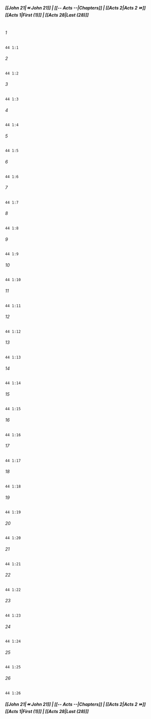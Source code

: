 
##### **[[John 21|⏪ John 21]] | [[-- Acts --|Chapters]] | [[Acts 2|Acts 2 ⏩]]**<br>**[[Acts 1|First (1)]] | [[Acts 28|Last (28)]]**<br><br>

###### 1
``` verse
44 1:1
```
###### 2
``` verse
44 1:2
```
###### 3
``` verse
44 1:3
```
###### 4
``` verse
44 1:4
```
###### 5
``` verse
44 1:5
```
###### 6
``` verse
44 1:6
```
###### 7
``` verse
44 1:7
```
###### 8
``` verse
44 1:8
```
###### 9
``` verse
44 1:9
```
###### 10
``` verse
44 1:10
```
###### 11
``` verse
44 1:11
```
###### 12
``` verse
44 1:12
```
###### 13
``` verse
44 1:13
```
###### 14
``` verse
44 1:14
```
###### 15
``` verse
44 1:15
```
###### 16
``` verse
44 1:16
```
###### 17
``` verse
44 1:17
```
###### 18
``` verse
44 1:18
```
###### 19
``` verse
44 1:19
```
###### 20
``` verse
44 1:20
```
###### 21
``` verse
44 1:21
```
###### 22
``` verse
44 1:22
```
###### 23
``` verse
44 1:23
```
###### 24
``` verse
44 1:24
```
###### 25
``` verse
44 1:25
```
###### 26
``` verse
44 1:26
```

##### **[[John 21|⏪ John 21]] | [[-- Acts --|Chapters]] | [[Acts 2|Acts 2 ⏩]]**<br>**[[Acts 1|First (1)]] | [[Acts 28|Last (28)]]**

